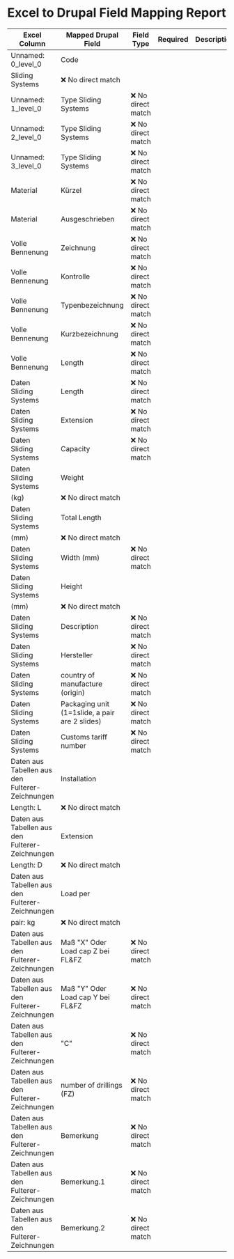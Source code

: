 # Excel to Drupal Field Mapping Report

| Excel Column | Mapped Drupal Field | Field Type | Required | Description |
|--------------|---------------------|------------|----------|-------------|
| Unnamed: 0_level_0 | Code
Sliding Systems | ❌ No direct match |  |  |  |
| Unnamed: 1_level_0 | Type Sliding Systems | ❌ No direct match |  |  |  |
| Unnamed: 2_level_0 | Type Sliding Systems | ❌ No direct match |  |  |  |
| Unnamed: 3_level_0 | Type Sliding Systems | ❌ No direct match |  |  |  |
| Material | Kürzel | ❌ No direct match |  |  |  |
| Material | Ausgeschrieben | ❌ No direct match |  |  |  |
| Volle Bennenung  | Zeichnung | ❌ No direct match |  |  |  |
| Volle Bennenung  | Kontrolle | ❌ No direct match |  |  |  |
| Volle Bennenung  | Typenbezeichnung | ❌ No direct match |  |  |  |
| Volle Bennenung  | Kurzbezeichnung | ❌ No direct match |  |  |  |
| Volle Bennenung  | Length | ❌ No direct match |  |  |  |
| Daten Sliding Systems | Length | ❌ No direct match |  |  |  |
| Daten Sliding Systems | Extension | ❌ No direct match |  |  |  |
| Daten Sliding Systems | Capacity | ❌ No direct match |  |  |  |
| Daten Sliding Systems | Weight 
(kg) | ❌ No direct match |  |  |  |
| Daten Sliding Systems | Total Length 
(mm) | ❌ No direct match |  |  |  |
| Daten Sliding Systems | Width (mm) | ❌ No direct match |  |  |  |
| Daten Sliding Systems | Height 
(mm) | ❌ No direct match |  |  |  |
| Daten Sliding Systems | Description | ❌ No direct match |  |  |  |
| Daten Sliding Systems | Hersteller | ❌ No direct match |  |  |  |
| Daten Sliding Systems | country of manufacture (origin) | ❌ No direct match |  |  |  |
| Daten Sliding Systems | Packaging unit (1=1slide, a pair are 2 slides) | ❌ No direct match |  |  |  |
| Daten Sliding Systems | Customs tariff number | ❌ No direct match |  |  |  |
| Daten aus Tabellen aus den Fulterer-Zeichnungen | Installation
Length: L | ❌ No direct match |  |  |  |
| Daten aus Tabellen aus den Fulterer-Zeichnungen | Extension
Length: D | ❌ No direct match |  |  |  |
| Daten aus Tabellen aus den Fulterer-Zeichnungen | Load per
pair: kg | ❌ No direct match |  |  |  |
| Daten aus Tabellen aus den Fulterer-Zeichnungen | Maß "X" Oder Load cap Z bei FL&FZ | ❌ No direct match |  |  |  |
| Daten aus Tabellen aus den Fulterer-Zeichnungen | Maß "Y" Oder Load cap Y bei FL&FZ | ❌ No direct match |  |  |  |
| Daten aus Tabellen aus den Fulterer-Zeichnungen | "C" | ❌ No direct match |  |  |  |
| Daten aus Tabellen aus den Fulterer-Zeichnungen | number of drillings (FZ) | ❌ No direct match |  |  |  |
| Daten aus Tabellen aus den Fulterer-Zeichnungen | Bemerkung | ❌ No direct match |  |  |  |
| Daten aus Tabellen aus den Fulterer-Zeichnungen | Bemerkung.1 | ❌ No direct match |  |  |  |
| Daten aus Tabellen aus den Fulterer-Zeichnungen | Bemerkung.2 | ❌ No direct match |  |  |  |